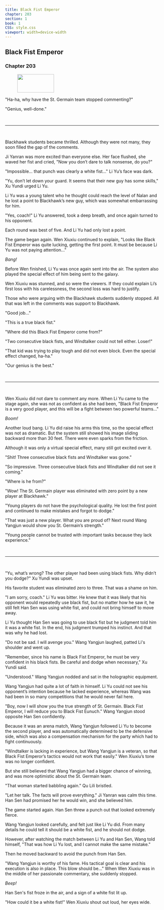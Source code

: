 ```yaml
---
title: Black Fist Emperor
chapter: 203
section: 1
book: 1
CSS: style.css
viewport: width=device-width
---
```


## Black Fist Emperor

### Chapter 203

<figure>
	<img src="../Images/gem.gif" alt="" id="gem" width="120" height="60" />
</figure>

"Ha-ha, why have the St. Germain team stopped commenting?"

"Genius, well-done."

<br>

*****

<br>


Blackhawk students became thrilled. Although they were not many, they soon filled the gap of the comments.

Ji Yanran was more excited than everyone else. Her face flushed, she waved her fist and cried, "Now you don’t dare to talk nonsense, do you?"

"Impossible... that punch was clearly a white fist..." Li Yu’s face was dark.

"Yu, don’t let down your guard. It seems that their new guy has some skills," Xu Yundi urged Li Yu.

Li Yu was a young talent who he thought could reach the level of Nalan and he lost a point to Blackhawk’s new guy, which was somewhat embarrassing for him.

"Yes, coach!" Li Yu answered, took a deep breath, and once again turned to his opponent.

Each round was best of five. And Li Yu had only lost a point.

The game began again. Wen Xiuxiu continued to explain, "Looks like Black Fist Emperor was quite lucking, getting the first point. It must be because Li Yu was not paying attention..."

*Bang!*

Before Wen finished, Li Yu was once again sent into the air. The system also played the special effect of him being sent to the galaxy.

Wen Xiuxiu was stunned, and so were the viewers. If they could explain Li’s first loss with his carelessness, the second loss was hard to justify.

Those who were arguing with the Blackhawk students suddenly stopped. All that was left in the comments was support to Blackhawk.

"Good job..."

"This is a true black fist."

"Where did this Black Fist Emperor come from?"

"Two consecutive black fists, and Windtalker could not tell either. Loser!"

"That kid was trying to play tough and did not even block. Even the special effect changed, ha-ha."

"Our genius is the best."

<br>

*****

<br>


Wen Xiuxiu did not dare to comment any more. When Li Yu came to the stage again, she was not as confident as she had been, "Black Fist Emperor is a very good player, and this will be a fight between two powerful teams..."

*Boom!*

Another loud bang. Li Yu did raise his arms this time, so the special effect was not as dramatic. But the system still showed his image sliding backward more than 30 feet. There were even sparks from the friction.

Although it was only a virtual special effect, many still got excited over it.

"Shit! Three consecutive black fists and Windtalker was gone."

"So impressive. Three consecutive black fists and Windtalker did not see it coming."

"Where is he from?"

"Wow! The St. Germain player was eliminated with zero point by a new player at Blackhawk."

"Young players do not have the psychological quality. He lost the first point and continued to make mistakes and forgot to dodge."

"That was just a new player. What you are proud of? Next round Wang Yangjun would show you St. Germain’s strength."

"Young people cannot be trusted with important tasks because they lack experience."

<br>

*****

<br>


"Yu, what’s wrong? The other player had been using black fists. Why didn’t you dodge?" Xu Yundi was upset.

His favorite student was eliminated zero to three. That was a shame on him.

"I am sorry, coach." Li Yu was bitter. He knew that it was likely that his opponent would repeatedly use black fist, but no matter how he saw it, he still felt Han Sen was using white fist, and could not bring himself to move away.

Li Yu thought Han Sen was going to use black fist but he judgment told him it was a white fist. In the end, his judgment trumped his instinct. And that was why he had lost.

"Do not be sad. I will avenge you." Wang Yangjun laughed, patted Li's shoulder and went up.

"Remember, since his name is Black Fist Emperor, he must be very confident in his black fists. Be careful and dodge when necessary," Xu Yundi said.

"Understood." Wang Yangjun nodded and sat in the holographic equipment.

Wang Yangjun had quite a lot of faith in himself. Li Yu could not see his opponent’s intention because he lacked experience, whereas Wang was had been in so many competitions that he would never fail here.

"Boy, now I will show you the true strength of St. Germain. Black Fist Emperor, I will reduce you to Black Fist Eunuch." Wang Yangjun stood opposite Han Sen confidently.

Because it was an arena match, Wang Yangjun followed Li Yu to become the second player, and was automatically determined to be the defensive side, which was also a compensation mechanism for the party which had to fight continuously.

"Windtalker is lacking in experience, but Wang Yangjun is a veteran, so that Black Fist Emperor’s tactics would not work that easily." Wen Xiuxiu’s tone was no longer confident.

But she still believed that Wang Yangjun had a bigger chance of winning, and was more optimistic about the St. Germain team.

"That woman started babbling again." Qu Lili bristled.

"Let her talk. The facts will prove everything." Ji Yanran was calm this time. Han Sen had promised her he would win, and she believed him.

The game started again. Han Sen threw a punch out that looked extremely fierce.

Wang Yangjun looked carefully, and felt just like Li Yu did. From many details he could tell it should be a white fist, and he should not dodge.

However, after watching the match between Li Yu and Han Sen, Wang told himself, "That was how Li Yu lost, and I cannot make the same mistake."

Then he moved backward to avoid the punch from Han Sen.

"Wang Yangjun is worthy of his fame. His tactical goal is clear and his execution is also in place. This blow should be..." When Wen Xiuxiu was in the middle of her passionate commentary, she suddenly stopped.

*Beep!*

Han Sen's fist froze in the air, and a sign of a white fist lit up.

"How could it be a white fist!" Wen Xiuxiu shout out loud, her eyes wide.